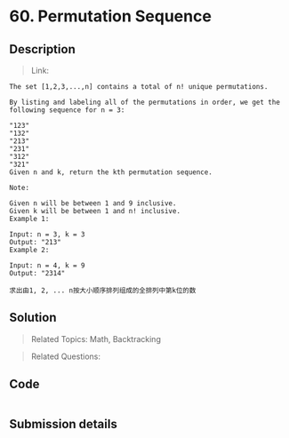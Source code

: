 # 60. Permutation Sequence

## Description

> Link: 

```
The set [1,2,3,...,n] contains a total of n! unique permutations.

By listing and labeling all of the permutations in order, we get the following sequence for n = 3:

"123"
"132"
"213"
"231"
"312"
"321"
Given n and k, return the kth permutation sequence.

Note:

Given n will be between 1 and 9 inclusive.
Given k will be between 1 and n! inclusive.
Example 1:

Input: n = 3, k = 3
Output: "213"
Example 2:

Input: n = 4, k = 9
Output: "2314"

求出由1, 2, ... n按大小顺序排列组成的全排列中第k位的数

```


## Solution

> Related Topics: Math, Backtracking

> Related Questions:


## Code

```java

```


## Submission details
